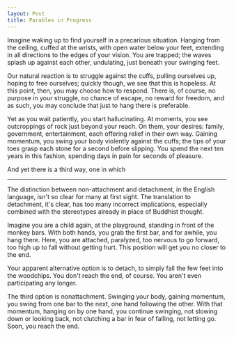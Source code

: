 ```yaml
---
layout: Post
title: Parables in Progress
---
```


Imagine waking up to find yourself in a precarious situation. Hanging from the ceiling, cuffed at the wrists, with open water below your feet, extending in all directions to the edges of your vision. You are trapped; the waves splash up against each other, undulating, just beneath your swinging feet.

Our natural reaction is to struggle against the cuffs, pulling ourselves up, hoping to free ourselves; quickly though, we see that this is hopeless. At this point, then, you may choose how to respond. There is, of course, no purpose in your struggle, no chance of escape, no reward for freedom, and as such, you may conclude that just to hang there is preferable.

Yet as you wait patiently, you start hallucinating. At moments, you see outcroppings of rock just beyond your reach. On them, your desires: family, government, entertainment, each offering relief in their own way. Gaining momentum, you swing your body violently against the cuffs; the tips of your toes grasp each stone for a second before slipping. You spend the next ten years in this fashion, spending days in pain for seconds of pleasure.

And yet there is a third way, one in which

_____

The distinction between non-attachment and detachment, in the English language, isn't so clear for many at first sight. The translation to detachment, it's clear, has too many incorrect implications, especially combined with the stereotypes already in place of Buddhist thought.

Imagine you are a child again, at the playground, standing in front of the monkey bars. With both hands, you grab the first bar, and for awhile, you hang there. Here, you are attached, paralyzed, too nervous to go forward, too high up to fall without getting hurt. This position will get you no closer to the end.

Your apparent alternative option is to detach, to simply fall the few feet into the woodchips. You don't reach the end, of course. You aren't even participating any longer.

The third option is nonattachment. Swinging your body, gaining momentum, you swing from one bar to the next, one hand following the other. With that momentum, hanging on by one hand, you continue swinging, not slowing down or looking back, not clutching a bar in fear of falling, not letting go. Soon, you reach the end.
